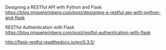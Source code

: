 Designing a RESTful API with Python and Flask
https://blog.miguelgrinberg.com/post/designing-a-restful-api-with-python-and-flask

RESTful Authentication with Flask
https://blog.miguelgrinberg.com/post/restful-authentication-with-flask

http://flask-restful.readthedocs.io/en/0.3.5/
